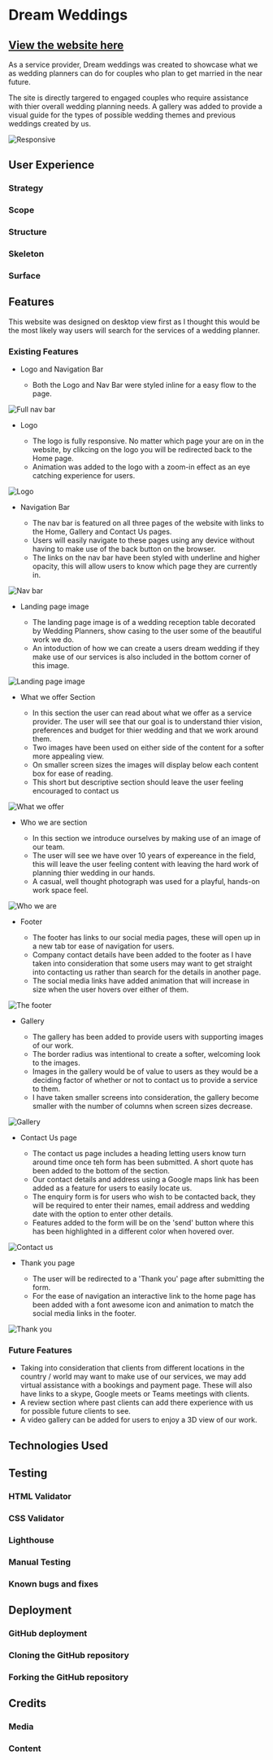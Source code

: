 # Dream Weddings

## [View the website here](https://nicolejackson89.github.io/pp1-dream-wedding/)

As a service provider, Dream weddings was created to showcase what we as wedding planners can do for couples who plan to get married in the near future.

The site is directly targered to engaged couples who require assistance with thier overall wedding planning needs. A gallery was added to provide a visual guide for the types of possible wedding themes and previous weddings created by us.

![Responsive](./assets/readme/am-i-responsive.png)

## User Experience

### Strategy

### Scope

### Structure

### Skeleton

### Surface

## Features

This website was designed on desktop view first as I thought this would be the most likely way users will search for the services of a wedding planner.

### Existing Features

- Logo and Navigation Bar

  - Both the Logo and Nav Bar were styled inline for a easy flow to the page.

![Full nav bar](./assets/readme/full-nav.png)

- Logo

  - The logo is fully responsive. No matter which page your are on in the website, by clikcing on the logo you will be redirected back to the Home page.
  - Animation was added to the logo with a zoom-in effect as an eye catching experience for users.

![Logo](./assets/readme/logo.png)

- Navigation Bar
  
  - The nav bar is featured on all three pages of the website with links to the Home, Gallery and Contact Us pages.
  - Users will easily navigate to these pages using any device without having to make use of the back button on the browser.
  - The links on the nav bar have been styled with underline and higher opacity, this will allow users to know which page they are currently in.

![Nav bar](./assets/readme/nav-bar.png)

- Landing page image

  - The landing page image is of a wedding reception table decorated by Wedding Planners, show casing to the user some of the beautiful work we do.
  - An intoduction of how we can create a users dream wedding if they make use of our services is also included in the bottom corner of this image.

![Landing page image](./assets/readme/landing-page-img.png)

- What we offer Section

  - In this section the user can read about what we offer as a service provider. The user will see that our goal is to understand thier vision, preferences and budget for thier wedding and that we work around them.
  - Two images have been used on either side of the content for a softer more appealing view.
  - On smaller screen sizes the images will display below each content box for ease of reading.
  - This short but descriptive section should leave the user feeling encouraged to contact us

![What we offer](./assets/readme/what-we-offer.png)

- Who we are section

  - In this section we introduce ourselves by making use of an image of our team.
  - The user will see we have over 10 years of expereance in the field, this will leave the user feeling content with leaving the hard work of planning thier wedding in our hands.
  - A casual, well thought photograph was used for a playful, hands-on work space feel.

![Who we are](./assets/readme/who-we-are.png)

- Footer

  - The footer has links to our social media pages, these will open up in a new tab tor ease of navigation for users.
  - Company contact details have been added to the footer as I have taken into consideration that some users may want to get straight into contacting us rather than search for the details in another page.
  - The social media links have added animation that will increase in size when the user hovers over either of them.

![The footer](./assets/readme/footer.png)

- Gallery

  - The gallery has been added to provide users with supporting images of our work.
  - The border radius was intentional to create a softer, welcoming look to the images.
  - Images in the gallery would be of value to users as they would be a deciding factor of whether or not to contact us to provide a service to them.
  - I have taken smaller screens into consideration, the gallery become smaller with the number of columns when screen sizes decrease.

![Gallery](./assets/readme/gallery.png)

- Contact Us page

  - The contact us page includes a heading letting users know turn around time once teh form has been submitted. A short quote has been added to the bottom of the section.
  - Our contact details and address using a Google maps link has been added as a feature for users to easily locate us.
  - The enquiry form is for users who wish to be contacted back, they will be required to enter their names, email address and wedding date with the option to enter other details.
  - Features added to the form will be on the 'send' button where this has been highlighted in a different color when hovered over.

![Contact us](./assets/readme/contact-us.png)

- Thank you page

  - The user will be redirected to a 'Thank you' page after submitting the form.
  - For the ease of navigation an interactive link to the home page has been added with a font awesome icon and animation to match the social media links in the footer.

![Thank you](./assets/readme/thank-you.png)

### Future Features

- Taking into consideration that clients from different locations in the country / world may want to make use of our services, we may add virtual assistance with a bookings and payment page. These will also have links to a skype, Google meets or Teams meetings with clients.
- A review section where past clients can add there experience with us for possible future clients to see.
- A video gallery can be added for users to enjoy a 3D view of our work. 

## Technologies Used

## Testing

### HTML Validator

### CSS Validator

### Lighthouse

### Manual Testing

### Known bugs and fixes

## Deployment

### GitHub deployment

### Cloning the GitHub repository

### Forking the GitHub repository

## Credits

### Media

### Content
